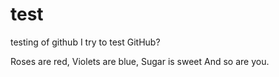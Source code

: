 # test
testing of github
I try to test GitHub?

Roses are red,
Violets are blue,
Sugar is sweet
And so are you.
